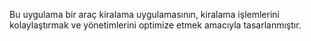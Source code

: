 Bu uygulama bir araç kiralama uygulamasının, kiralama işlemlerini kolaylaştırmak ve yönetimlerini optimize etmek amacıyla tasarlanmıştır.
